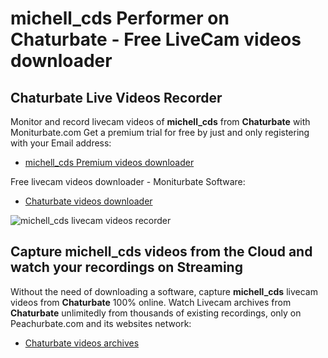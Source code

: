 # michell_cds Performer on Chaturbate - Free LiveCam videos downloader

## Chaturbate Live Videos Recorder

Monitor and record livecam videos of **michell_cds** from **Chaturbate** with Moniturbate.com
Get a premium trial for free by just and only registering with your Email address:
* [michell_cds Premium videos downloader](https://moniturbate.com/request-demo-licence-key.html)

Free livecam videos downloader - Moniturbate Software:
* [Chaturbate videos downloader](https://moniturbate.com/moniturbate-download-software.html)

![michell_cds livecam videos recorder](https://peachurnet.com/templates/moniturbate-software.png)


## Capture michell_cds videos from the Cloud and watch your recordings on Streaming

Without the need of downloading a software, capture **michell_cds** livecam videos from **Chaturbate** 100% online.
Watch Livecam archives from **Chaturbate** unlimitedly from thousands of existing recordings, only on Peachurbate.com and its websites network:
* [Chaturbate videos archives](https://peachurnet.com/)